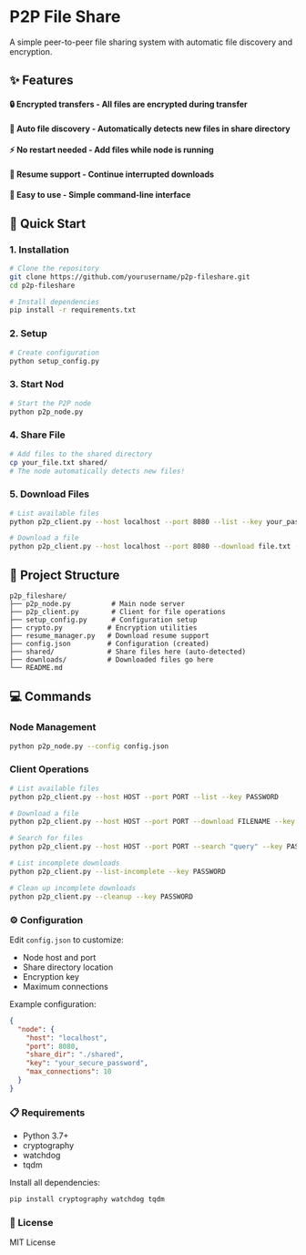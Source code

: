 # P2P File Share
A simple peer-to-peer file sharing system with automatic file discovery and encryption.

## ✨ Features
#### 🔒 Encrypted transfers - All files are encrypted during transfer
#### 📁 Auto file discovery - Automatically detects new files in share directory
#### ⚡ No restart needed - Add files while node is running
#### 🔄 Resume support - Continue interrupted downloads
#### 🚀 Easy to use - Simple command-line interface

## 🚀 Quick Start
### 1. Installation

```bash
# Clone the repository
git clone https://github.com/yourusername/p2p-fileshare.git
cd p2p-fileshare

# Install dependencies
pip install -r requirements.txt
```

### 2. Setup
```bash
# Create configuration
python setup_config.py
```

### 3. Start Nod
```bash
# Start the P2P node
python p2p_node.py
```

### 4. Share File
```bash
# Add files to the shared directory
cp your_file.txt shared/
# The node automatically detects new files!
```

### 5. Download Files
```bash
# List available files
python p2p_client.py --host localhost --port 8080 --list --key your_password

# Download a file
python p2p_client.py --host localhost --port 8080 --download file.txt --key your_password
```

## 📁 Project Structure

```text
p2p_fileshare/
├── p2p_node.py          # Main node server
├── p2p_client.py        # Client for file operations
├── setup_config.py      # Configuration setup
├── crypto.py           # Encryption utilities
├── resume_manager.py   # Download resume support
├── config.json         # Configuration (created)
├── shared/             # Share files here (auto-detected)
├── downloads/          # Downloaded files go here
└── README.md
```

## 💻 Commands
### Node Management

```bash
python p2p_node.py --config config.json
```

### Client Operations

```bash
# List available files
python p2p_client.py --host HOST --port PORT --list --key PASSWORD
```

```bash
# Download a file
python p2p_client.py --host HOST --port PORT --download FILENAME --key PASSWORD
```

```bash
# Search for files
python p2p_client.py --host HOST --port PORT --search "query" --key PASSWORD
```

```bash
# List incomplete downloads
python p2p_client.py --list-incomplete --key PASSWORD
```

```bash
# Clean up incomplete downloads
python p2p_client.py --cleanup --key PASSWORD
```

### ⚙️ Configuration
Edit `config.json` to customize:
* Node host and port
* Share directory location
* Encryption key
* Maximum connections

Example configuration:

```json
{
  "node": {
    "host": "localhost",
    "port": 8080,
    "share_dir": "./shared",
    "key": "your_secure_password",
    "max_connections": 10
  }
}
```

### 📋 Requirements
* Python 3.7+
* cryptography
* watchdog
* tqdm

Install all dependencies:

```bash
pip install cryptography watchdog tqdm
```

### 📄 License

MIT License
